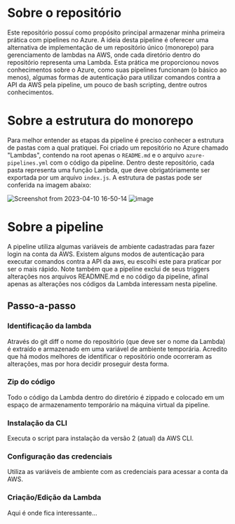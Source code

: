 # Sobre o repositório

Este repositório possuí como propósito principal armazenar minha primeira prática com pipelines no Azure. A ideia desta pipeline é oferecer uma alternativa de implementação de um repositório único (monorepo) para gerenciamento de lambdas na AWS, onde cada diretório dentro do repositório representa uma Lambda. Esta prática me proporcionou novos conhecimentos sobre o Azure, como suas pipelines funcionam (o básico ao menos), algumas formas de autenticação para utilizar comandos contra a API da AWS pela pipeline, um pouco de bash scripting, dentre outros conhecimentos.

# Sobre a estrutura do monorepo

Para melhor entender as etapas da pipeline é preciso conhecer a estrutura de pastas com a qual pratiquei. Foi criado um repositório no Azure chamado "Lambdas", contendo na root apenas o `README.md` e o arquivo `azure-pipelines.yml` com o código da pipeline. Dentro deste repositório, cada pasta representa uma função Lambda, que deve obrigatóriamente ser exportada por um arquivo `index.js`. A estrutura de pastas pode ser conferida na imagem abaixo:

![Screenshot from 2023-04-10 16-50-14](https://user-images.githubusercontent.com/92902666/230985224-4d4577b1-25a0-4a3a-bf88-b9c8079088b0.png)
![image](https://user-images.githubusercontent.com/92902666/230985562-d1e05159-057b-4082-aabc-f8231c5522d2.png)

# Sobre a pipeline

A pipeline utiliza algumas variáveis de ambiente cadastradas para fazer login na conta da AWS. Existem alguns modos de autenticação para executar comandos contra a API da aws, eu escolhi este para praticar por ser o mais rápido. Note também que a pipeline exclui de seus triggers alterações nos arquivos READMNE.md e no código da pipeline, afinal apenas as alterações nos códigos da Lambda interessam nesta pipeline.

## Passo-a-passo

### Identificação da lambda
Através do git diff o nome do repositório (que deve ser o nome da Lambda) é extraído e armazenado em uma variável de ambiente temporária. Acredito que há modos melhores de identificar o repositório onde ocorreram as alterações, mas por hora decidir proseguir desta forma.

### Zip do código

Todo o código da Lambda dentro do diretório é zippado e colocado em um espaço de armazenamento temporário na máquina virtual da pipeline.

### Instalação da CLI

Executa o script para instalação da versão 2 (atual) da AWS CLI.

### Configuração das credenciais

Utiliza as variáveis de ambiente com as credenciais para acessar a conta da AWS.

### Criação/Edição da Lambda

Aqui é onde fica interessante...
